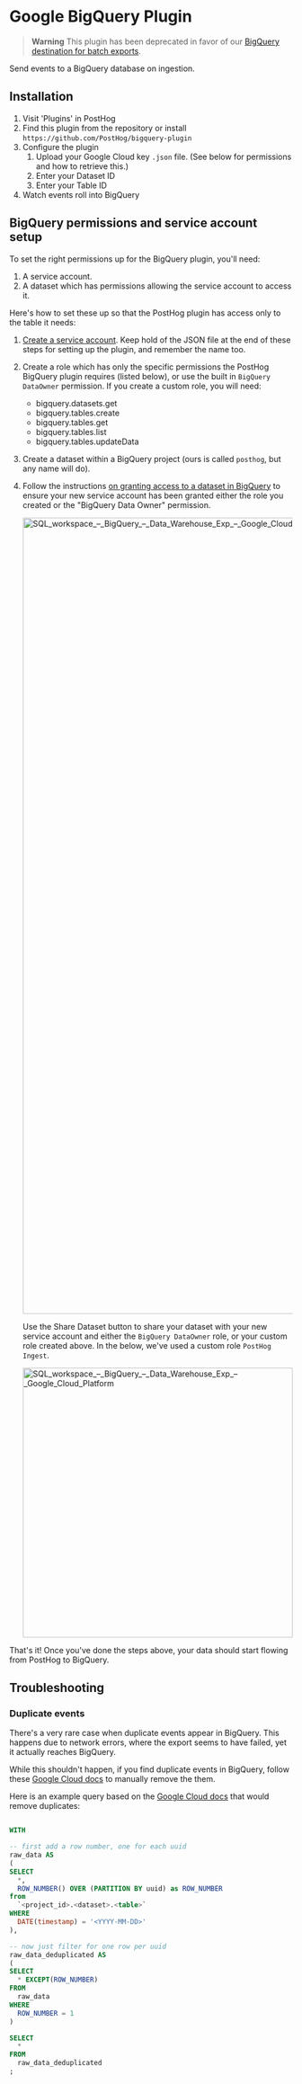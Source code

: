 # Google BigQuery Plugin

> **Warning**
> This plugin has been deprecated in favor of our [BigQuery destination for batch exports](https://posthog.com/docs/cdp/batch-exports/bigquery).

Send events to a BigQuery database on ingestion.

## Installation

1. Visit 'Plugins' in PostHog
1. Find this plugin from the repository or install `https://github.com/PostHog/bigquery-plugin`
1. Configure the plugin
   1. Upload your Google Cloud key `.json` file. (See below for permissions and how to retrieve this.)
   1. Enter your Dataset ID
   1. Enter your Table ID 
1. Watch events roll into BigQuery

## BigQuery permissions and service account setup

To set the right permissions up for the BigQuery plugin, you'll need:
1. A service account.
2. A dataset which has permissions allowing the service account to access it.

Here's how to set these up so that the PostHog plugin has access only to the table it needs:

1. [Create a service account](https://cloud.google.com/bigquery/docs/reference/libraries#setting_up_authentication). Keep hold of the JSON file at the end of these steps for setting up the plugin, and remember the name too.

2. Create a role which has only the specific permissions the PostHog BigQuery plugin requires (listed below), or use the built in `BigQuery DataOwner` permission. If you create a custom role, you will need:
   * bigquery.datasets.get
   * bigquery.tables.create
   * bigquery.tables.get
   * bigquery.tables.list
   * bigquery.tables.updateData

3. Create a dataset within a BigQuery project (ours is called `posthog`, but any name will do).

4. Follow the instructions [on granting access to a dataset in BigQuery](https://cloud.google.com/bigquery/docs/dataset-access-controls#granting_access_to_a_dataset) to ensure your new service account has been granted either the role you created or the "BigQuery Data Owner" permission. 

   <img width="1417" alt="SQL_workspace_–_BigQuery_–_Data_Warehouse_Exp_–_Google_Cloud_Platform" src="https://user-images.githubusercontent.com/1108173/130323561-444cbbf6-a994-455e-97b6-8db6df69e274.png">

   Use the Share Dataset button to share your dataset with your new service account and either the `BigQuery DataOwner` role, or your custom role created above. In the below, we've used a custom role `PostHog Ingest`.

   <img width="480" alt="SQL_workspace_–_BigQuery_–_Data_Warehouse_Exp_–_Google_Cloud_Platform" src="https://user-images.githubusercontent.com/1108173/130323602-50f13200-6fde-4ee9-b507-1bce75fc75b2.png">

That's it! Once you've done the steps above, your data should start flowing from PostHog to BigQuery.

## Troubleshooting

### Duplicate events

There's a very rare case when duplicate events appear in BigQuery. This happens due to network errors, where the export seems to have failed, yet it actually reaches BigQuery.

While this shouldn't happen, if you find duplicate events in BigQuery, follow these [Google Cloud docs](https://cloud.google.com/bigquery/streaming-data-into-bigquery#manually_removing_duplicates) to manually remove the them.

Here is an example query based on the [Google Cloud docs](https://cloud.google.com/bigquery/streaming-data-into-bigquery#manually_removing_duplicates) that would remove duplicates: 

```sql

WITH

-- first add a row number, one for each uuid
raw_data AS
(
SELECT 
  *,
  ROW_NUMBER() OVER (PARTITION BY uuid) as ROW_NUMBER
from
  `<project_id>.<dataset>.<table>`
WHERE
  DATE(timestamp) = '<YYYY-MM-DD>'
),

-- now just filter for one row per uuid
raw_data_deduplicated AS 
(
SELECT
  * EXCEPT(ROW_NUMBER)
FROM
  raw_data   
WHERE
  ROW_NUMBER = 1
)

SELECT 
  * 
FROM
  raw_data_deduplicated
;

```
